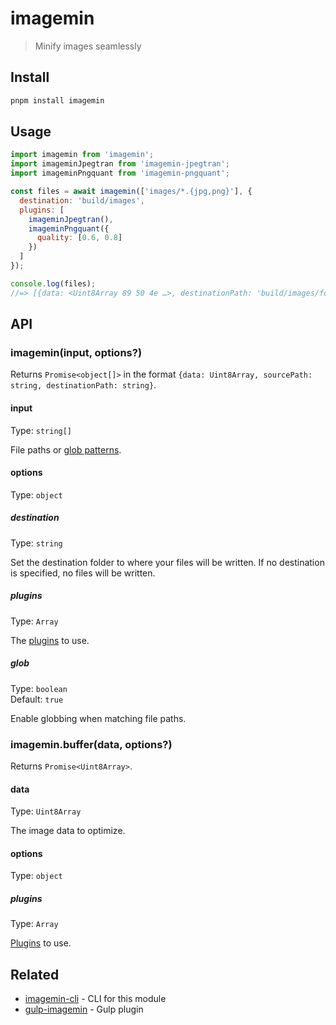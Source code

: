 # imagemin

> Minify images seamlessly

## Install

```sh
pnpm install imagemin
```

## Usage

```js
import imagemin from 'imagemin';
import imageminJpegtran from 'imagemin-jpegtran';
import imageminPngquant from 'imagemin-pngquant';

const files = await imagemin(['images/*.{jpg,png}'], {
  destination: 'build/images',
  plugins: [
    imageminJpegtran(),
    imageminPngquant({
      quality: [0.6, 0.8]
    })
  ]
});

console.log(files);
//=> [{data: <Uint8Array 89 50 4e …>, destinationPath: 'build/images/foo.jpg'}, …]
```

## API

### imagemin(input, options?)

Returns `Promise<object[]>` in the format `{data: Uint8Array, sourcePath: string, destinationPath: string}`.

#### input

Type: `string[]`

File paths or [glob patterns](https://github.com/sindresorhus/globby#globbing-patterns).

#### options

Type: `object`

##### destination

Type: `string`

Set the destination folder to where your files will be written. If no destination is specified, no files will be written.

##### plugins

Type: `Array`

The [plugins](https://www.npmjs.com/browse/keyword/imageminplugin) to use.

##### glob

Type: `boolean`\
Default: `true`

Enable globbing when matching file paths.

### imagemin.buffer(data, options?)

Returns `Promise<Uint8Array>`.

#### data

Type: `Uint8Array`

The image data to optimize.

#### options

Type: `object`

##### plugins

Type: `Array`

[Plugins](https://www.npmjs.com/browse/keyword/imageminplugin) to use.

## Related

- [imagemin-cli](https://github.com/imagemin/imagemin-cli) - CLI for this module
- [gulp-imagemin](https://github.com/sindresorhus/gulp-imagemin) - Gulp plugin
